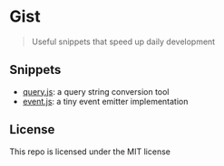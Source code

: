 # Gist
> Useful snippets that speed up daily development

## Snippets

* [query.js](./src/query.js): a query string conversion tool
* [event.js](./src/event.js): a tiny event emitter implementation

## License
This repo is licensed under the MIT license
